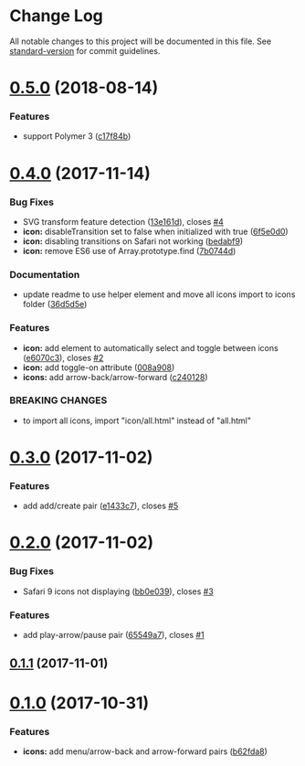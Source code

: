 # Change Log

All notable changes to this project will be documented in this file. See [standard-version](https://github.com/conventional-changelog/standard-version) for commit guidelines.

<a name="0.5.0"></a>
# [0.5.0](https://github.com/hotforfeature/delightful-icons/compare/v0.4.0...v0.5.0) (2018-08-14)


### Features

* support Polymer 3 ([c17f84b](https://github.com/hotforfeature/delightful-icons/commit/c17f84b))



<a name="0.4.0"></a>
# [0.4.0](https://github.com/hotforfeature/delightful-icons/compare/v0.3.0...v0.4.0) (2017-11-14)


### Bug Fixes

* SVG transform feature detection ([13e161d](https://github.com/hotforfeature/delightful-icons/commit/13e161d)), closes [#4](https://github.com/hotforfeature/delightful-icons/issues/4)
* **icon:** disableTransition set to false when initialized with true ([6f5e0d0](https://github.com/hotforfeature/delightful-icons/commit/6f5e0d0))
* **icon:** disabling transitions on Safari not working ([bedabf9](https://github.com/hotforfeature/delightful-icons/commit/bedabf9))
* **icon:** remove ES6 use of Array.prototype.find ([7b0744d](https://github.com/hotforfeature/delightful-icons/commit/7b0744d))


### Documentation

* update readme to use helper element and move all icons import to icons folder ([36d5d5e](https://github.com/hotforfeature/delightful-icons/commit/36d5d5e))


### Features

* **icon:** add element to automatically select and toggle between icons ([e6070c3](https://github.com/hotforfeature/delightful-icons/commit/e6070c3)), closes [#2](https://github.com/hotforfeature/delightful-icons/issues/2)
* **icon:** add toggle-on attribute ([008a908](https://github.com/hotforfeature/delightful-icons/commit/008a908))
* **icons:** add arrow-back/arrow-forward ([c240128](https://github.com/hotforfeature/delightful-icons/commit/c240128))


### BREAKING CHANGES

* to import all icons, import "icon/all.html" instead of "all.html"



<a name="0.3.0"></a>
# [0.3.0](https://github.com/hotforfeature/delightful-icons/compare/v0.2.0...v0.3.0) (2017-11-02)


### Features

* add add/create pair ([e1433c7](https://github.com/hotforfeature/delightful-icons/commit/e1433c7)), closes [#5](https://github.com/hotforfeature/delightful-icons/issues/5)



<a name="0.2.0"></a>
# [0.2.0](https://github.com/hotforfeature/delightful-icons/compare/v0.1.1...v0.2.0) (2017-11-02)


### Bug Fixes

* Safari 9 icons not displaying ([bb0e039](https://github.com/hotforfeature/delightful-icons/commit/bb0e039)), closes [#3](https://github.com/hotforfeature/delightful-icons/issues/3)


### Features

* add play-arrow/pause pair ([65549a7](https://github.com/hotforfeature/delightful-icons/commit/65549a7)), closes [#1](https://github.com/hotforfeature/delightful-icons/issues/1)



<a name="0.1.1"></a>
## [0.1.1](https://github.com/hotforfeature/delightful-icons/compare/v0.1.0...v0.1.1) (2017-11-01)



<a name="0.1.0"></a>
# [0.1.0](https://github.com/hotforfeature/delightful-icons/compare/b62fda8...v0.1.0) (2017-10-31)


### Features

* **icons:** add menu/arrow-back and arrow-forward pairs ([b62fda8](https://github.com/hotforfeature/delightful-icons/commit/b62fda8))
